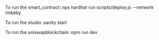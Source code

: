 To run the smart_contract: npx hardhat run scripts/deploy.js --network rinkeby

To run the studio: sanity start

To run the uniswapblockchain: npm run dev